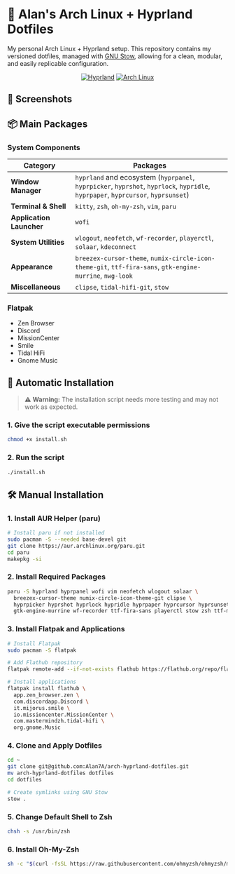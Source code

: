 # 🌟 Alan's Arch Linux + Hyprland Dotfiles

My personal Arch Linux + Hyprland setup. This repository contains my versioned dotfiles, managed with [GNU Stow](https://www.gnu.org/software/stow/), allowing for a clean, modular, and easily replicable configuration.

<div align="center">

[![Hyprland](https://img.shields.io/badge/WM-Hyprland-blue)](https://github.com/hyprwm/Hyprland)
[![Arch Linux](https://img.shields.io/badge/OS-Arch_Linux-blue)](https://archlinux.org/)

</div>

## 📸 Screenshots

## 📦 Main Packages

### System Components

| Category | Packages |
|----------|----------|
| **Window Manager** | `hyprland` and ecosystem (`hyprpanel`, `hyprpicker`, `hyprshot`, `hyprlock`, `hypridle`, `hyprpaper`, `hyprcursor`, `hyprsunset`) |
| **Terminal & Shell** | `kitty`, `zsh`, `oh-my-zsh`, `vim`, `paru` |
| **Application Launcher** | `wofi` |
| **System Utilities** | `wlogout`, `neofetch`, `wf-recorder`, `playerctl`, `solaar`, `kdeconnect` |
| **Appearance** | `breezex-cursor-theme`, `numix-circle-icon-theme-git`, `ttf-fira-sans`, `gtk-engine-murrine`, `nwg-look`  |
| **Miscellaneous** | `clipse`, `tidal-hifi-git`, `stow` |

### Flatpak

- Zen Browser
- Discord
- MissionCenter
- Smile
- Tidal HiFi
- Gnome Music

## 🚀 Automatic Installation

> ⚠️ **Warning:** The installation script needs more testing and may not work as expected.

### 1. Give the script executable permissions
```sh
chmod +x install.sh
```
### 2. Run the script
```sh
./install.sh
```

## 🛠️ Manual Installation

### 1. Install AUR Helper (paru)

```sh
# Install paru if not installed
sudo pacman -S --needed base-devel git
git clone https://aur.archlinux.org/paru.git
cd paru
makepkg -si
```

### 2. Install Required Packages

```sh
paru -S hyprland hyprpanel wofi vim neofetch wlogout solaar \
  breezex-cursor-theme numix-circle-icon-theme-git clipse \
  hyprpicker hyprshot hyprlock hypridle hyprpaper hyprcursor hyprsunset \
  gtk-engine-murrine wf-recorder ttf-fira-sans playerctl stow zsh ttf-meslo-nerd
```

### 3. Install Flatpak and Applications

```sh
# Install Flatpak
sudo pacman -S flatpak

# Add Flathub repository
flatpak remote-add --if-not-exists flathub https://flathub.org/repo/flathub.flatpakrepo

# Install applications
flatpak install flathub \
  app.zen_browser.zen \
  com.discordapp.Discord \
  it.mijorus.smile \
  io.missioncenter.MissionCenter \
  com.mastermindzh.tidal-hifi \
  org.gnome.Music
```

### 4. Clone and Apply Dotfiles

```sh
cd ~
git clone git@github.com:Alan7A/arch-hyprland-dotfiles.git
mv arch-hyprland-dotfiles dotfiles
cd dotfiles

# Create symlinks using GNU Stow
stow .
```


### 5. Change Default Shell to Zsh

```sh
chsh -s /usr/bin/zsh
```

### 6. Install Oh-My-Zsh

```sh
sh -c "$(curl -fsSL https://raw.githubusercontent.com/ohmyzsh/ohmyzsh/master/tools/install.sh)"
```
